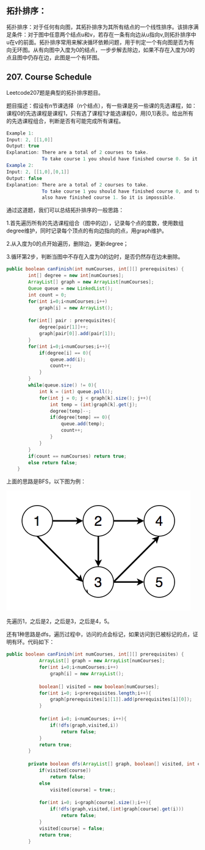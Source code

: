 ## 拓扑排序：

拓扑排序：对于任何有向图，其拓扑排序为其所有结点的一个线性排序。该排序满足条件：对于图中任意两个结点u和v，若存在一条有向边从u指向v,则拓扑排序中u在v的前面。拓扑排序常用来解决循环依赖问题，用于判定一个有向图是否为有向无环图。从有向图中入度为0的结点，一步步解去除边，如果不存在入度为0的点且图中仍存在边，此图是一个有环图。



## 207. Course Schedule

Leetcode207题是典型的拓扑排序题目。

题目描述：假设有n节课选择（n个结点），有一些课是另一些课的先选课程，如：课程0的先选课程是课程1，只有选了课程1才能选课程0，用[0,1]表示。给出所有的先选课程组合，判断是否有可能完成所有课程。

```java
Example 1:
Input: 2, [[1,0]] 
Output: true
Explanation: There are a total of 2 courses to take. 
             To take course 1 you should have finished course 0. So it is possible.
Example 2:
Input: 2, [[1,0],[0,1]]
Output: false
Explanation: There are a total of 2 courses to take. 
             To take course 1 you should have finished course 0, and to take course 0 you should
             also have finished course 1. So it is impossible.
```

通过这道题，我们可以总结拓扑排序的一般思路：

1.首先遍历所有的先选课程组合（图中的边），记录每个点的度数，使用数组degree维护，同时记录每个顶点的有向边指向的点，用graph维护。

2.从入度为0的点开始遍历，删除边，更新degree；

3.循环第2步，判断当图中不存在入度为0的边时，是否仍然存在边未删除。

```java
public boolean canFinish(int numCourses, int[][] prerequisites) {
        int[] degree = new int[numCourses];
        ArrayList[] graph = new ArrayList[numCourses];
        Queue queue = new LinkedList();
        int count = 0;
        for(int i=0;i<numCourses;i++)
            graph[i] = new ArrayList();

        for(int[] pair : prerequisites){
            degree[pair[1]]++;
            graph[pair[0]].add(pair[1]);
        }
        for(int i=0;i<numCourses;i++){
            if(degree[i] == 0){
                queue.add(i);
                count++;
            }
        }
        while(queue.size() != 0){
            int k = (int) queue.poll();
            for(int j = 0; j < graph[k].size(); j++){
                int temp = (int)graph[k].get(j);
                degree[temp]--;
                if(degree[temp] == 0){
                    queue.add(temp);
                    count++;
                }
            }
        }
        if(count == numCourses) return true;
        else return false;
    }
```

上面的思路是BFS，以下图为例：

![pic](https://github.com/solo941/algorithms/blob/master/leetcode/pics/2112205-7637f5ab5eb008fe.png)

先遍历1，之后是2，之后是3，之后是4，5。

还有1种思路是dfs，遍历过程中，访问的点会标记，如果访问到已被标记的点，证明有环。代码如下：

```java
public boolean canFinish(int numCourses, int[][] prerequisites) {
            ArrayList[] graph = new ArrayList[numCourses];
            for(int i=0;i<numCourses;i++)
                graph[i] = new ArrayList();
                
            boolean[] visited = new boolean[numCourses];
            for(int i=0; i<prerequisites.length;i++){
                graph[prerequisites[i][1]].add(prerequisites[i][0]);
            }

            for(int i=0; i<numCourses; i++){
                if(!dfs(graph,visited,i))
                    return false;
            }
            return true;
        }

        private boolean dfs(ArrayList[] graph, boolean[] visited, int course){
            if(visited[course])
                return false;
            else
                visited[course] = true;;

            for(int i=0; i<graph[course].size();i++){
                if(!dfs(graph,visited,(int)graph[course].get(i)))
                    return false;
            }
            visited[course] = false;
            return true;
        }

```

